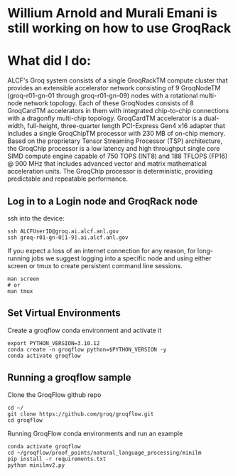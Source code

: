# Willium Arnold and Murali Emani is still working on how to use GroqRack

# What did I do:
ALCF's Groq system consists of a single GroqRackTM compute cluster that provides an extensible accelerator network consisting of 9 GroqNodeTM (groq-r01-gn-01 through groq-r01-gn-09) nodes with a rotational multi-node network topology. Each of these GroqNodes consists of 8 GroqCardTM accelerators in them with integrated chip-to-chip connections with a dragonfly multi-chip topology.
GroqCardTM accelerator is a dual-width, full-height, three-quarter length PCI-Express Gen4 x16 adapter that includes a single GroqChipTM processor with 230 MB of on-chip memory. Based on the proprietary Tensor Streaming Processor (TSP) architecture, the GroqChip processor is a low latency and high throughput single core SIMD compute engine capable of 750 TOPS (INT8) and 188 TFLOPS (FP16) @ 900 MHz that includes advanced vector and matrix mathematical acceleration units. The GroqChip processor is deterministic, providing predictable and repeatable performance.

## Log in to a Login node and GroqRack node
ssh into the device:
```
ssh ALCFUserID@groq.ai.alcf.anl.gov
ssh groq-r01-gn-0[1-9].ai.alcf.anl.gov
```

If you expect a loss of an internet connection for any reason, for long-running jobs we suggest logging into a specific node and using either screen or tmux to create persistent command line sessions.
```
man screen
# or
man tmux
```

## Set Virtual Environments
Create a groqflow conda environment and activate it
```
export PYTHON_VERSION=3.10.12
conda create -n groqflow python=$PYTHON_VERSION -y
conda activate groqflow
```

## Running a groqflow sample

Clone the GroqFlow github repo
```
cd ~/
git clone https://github.com/groq/groqflow.git
cd groqflow
```

Running GroqFlow conda environments and run an example
```
conda activate groqflow
cd ~/groqflow/proof_points/natural_language_processing/minilm
pip install -r requirements.txt
python minilmv2.py
```

